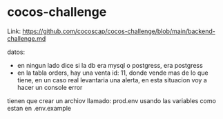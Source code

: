 # cocos-challenge
Link: https://github.com/cocoscap/cocos-challenge/blob/main/backend-challenge.md


datos: 
- en ningun lado dice si la db era mysql o postgress, era postgress
- en la tabla orders, hay una venta id: 11, donde vende mas de lo que tiene, en un caso real levantaria una alerta, en esta situacion voy a hacer un console error

tienen que crear un archiov llamado: prod.env usando las variables como estan en .env.example